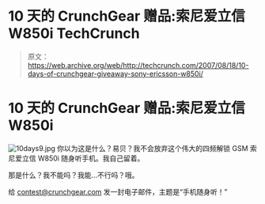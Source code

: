 # 10 天的 CrunchGear 赠品:索尼爱立信 W850i TechCrunch

> 原文：<https://web.archive.org/web/http://techcrunch.com/2007/08/18/10-days-of-crunchgear-giveaway-sony-ericsson-w850i/>

# 10 天的 CrunchGear 赠品:索尼爱立信 W850i

![10days9.jpg](img/e9640a7e12b582bc93f5479ecbe3838c.png)
你以为这是什么？易贝？我不会放弃这个伟大的四频解锁 GSM 索尼爱立信 W850i 随身听手机。我自己留着。


那是什么？我不能吗？我能…不行吗？哦。

给 contest@crunchgear.com 发一封电子邮件，主题是“手机随身听！”